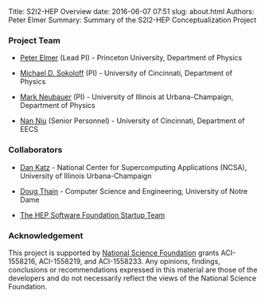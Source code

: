 Title: S2I2-HEP Overview
date: 2016-06-07 07:51
slug: about.html
Authors: Peter Elmer
Summary: Summary of the S2I2-HEP Conceptualization Project



### Project Team

  * [Peter Elmer](http://www.princeton.edu/physics/people/display_person.xml?netid=gelmer&display=Research%20Staff) (Lead PI) - Princeton University, Department of Physics

  * [Michael D. Sokoloff](http://www.artsci.uc.edu/departments/physics/fac_staff.html?eid=sokoloff&thecomp=uceprof) (PI) - University of Cincinnati, Department of Physics

  * [Mark Neubauer](https://physics.illinois.edu/people/profile.asp?msn) (PI) - University of Illinois at Urbana-Champaign, Department of Physics

  * [Nan Niu](http://homepages.uc.edu/~niunn/) (Senior Personnel) - University of Cincinnati, Department of EECS

### Collaborators

  * [Dan Katz](http://danielskatz.org/) - National Center for Supercomputing Applications (NCSA), University of Illinois Urbana-Champaign

  * [Doug Thain](http://www3.nd.edu/~dthain/) - Computer Science and Engineering, University of Notre Dame

  * [The HEP Software Foundation Startup Team](http://hepsoftwarefoundation.org/organization/team.html)

### Acknowledgement


This project is supported by [National Science Foundation](http://nsf.gov) grants ACI-1558216, ACI-1558219, and ACI-1558233. Any opinions, findings, conclusions or recommendations expressed in this material are those of the developers and do not necessarily reflect the views of the National Science Foundation.



